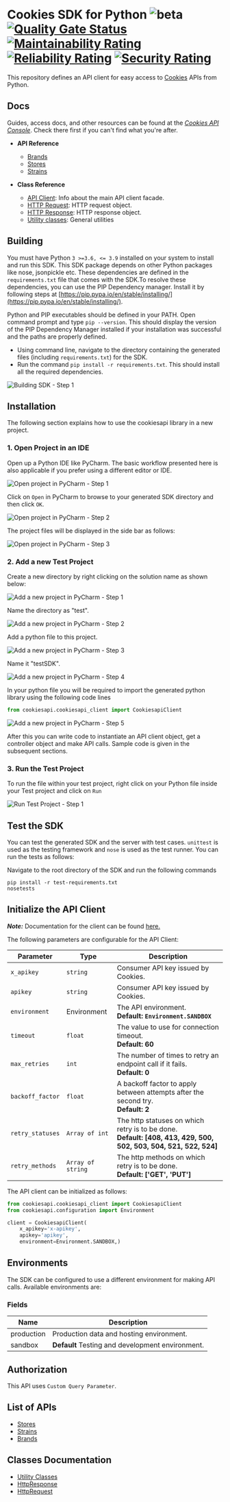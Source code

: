 
# Cookies SDK for Python  ![beta](https://img.shields.io/badge/-beta-blue) <br /> [![Quality Gate Status](https://sonarcloud.io/api/project_badges/measure?project=CookiesCo_sdk-python&metric=alert_status)](https://sonarcloud.io/dashboard?id=CookiesCo_sdk-python) [![Maintainability Rating](https://sonarcloud.io/api/project_badges/measure?project=CookiesCo_sdk-python&metric=sqale_rating)](https://sonarcloud.io/dashboard?id=CookiesCo_sdk-python) [![Reliability Rating](https://sonarcloud.io/api/project_badges/measure?project=CookiesCo_sdk-python&metric=reliability_rating)](https://sonarcloud.io/dashboard?id=CookiesCo_sdk-python) [![Security Rating](https://sonarcloud.io/api/project_badges/measure?project=CookiesCo_sdk-python&metric=security_rating)](https://sonarcloud.io/dashboard?id=CookiesCo_sdk-python)

This repository defines an API client for easy access to [Cookies](https://cookies.co) APIs from Python.

## Docs

Guides, access docs, and other resources can be found at the [_Cookies API Console_](https://go.cookies.co/apis). Check there first if you can't find what you're after.

- **API Reference**
  - [Brands](https://py.cookies.dev/controllers/brands)
  - [Stores](https://py.cookies.dev/controllers/stores)
  - [Strains](https://py.cookies.dev/controllers/strains)

- **Class Reference**
  - [API Client](https://py.cookies.dev/client): Info about the main API client facade.
  - [HTTP Request](https://py.cookies.dev/http-request): HTTP request object.
  - [HTTP Response](https://py.cookies.dev/http-response): HTTP response object.
  - [Utility classes](https://py.cookies.dev/utility-classes): General utilities


## Building

You must have Python `3 >=3.6, <= 3.9` installed on your system to install and run this SDK. This SDK package depends on other Python packages like nose, jsonpickle etc. These dependencies are defined in the `requirements.txt` file that comes with the SDK.To resolve these dependencies, you can use the PIP Dependency manager. Install it by following steps at [https://pip.pypa.io/en/stable/installing/](https://pip.pypa.io/en/stable/installing/).

Python and PIP executables should be defined in your PATH. Open command prompt and type `pip --version`. This should display the version of the PIP Dependency Manager installed if your installation was successful and the paths are properly defined.

* Using command line, navigate to the directory containing the generated files (including `requirements.txt`) for the SDK.
* Run the command `pip install -r requirements.txt`. This should install all the required dependencies.

![Building SDK - Step 1](https://apidocs.io/illustration/python?workspaceFolder=Cookiesapi-Python&step=installDependencies)

## Installation

The following section explains how to use the cookiesapi library in a new project.

### 1. Open Project in an IDE

Open up a Python IDE like PyCharm. The basic workflow presented here is also applicable if you prefer using a different editor or IDE.

![Open project in PyCharm - Step 1](https://apidocs.io/illustration/python?workspaceFolder=Cookiesapi-Python&step=pyCharm)

Click on `Open` in PyCharm to browse to your generated SDK directory and then click `OK`.

![Open project in PyCharm - Step 2](https://apidocs.io/illustration/python?workspaceFolder=Cookiesapi-Python&step=openProject0)

The project files will be displayed in the side bar as follows:

![Open project in PyCharm - Step 3](https://apidocs.io/illustration/python?workspaceFolder=Cookiesapi-Python&projectName=cookiesapi&step=openProject1)

### 2. Add a new Test Project

Create a new directory by right clicking on the solution name as shown below:

![Add a new project in PyCharm - Step 1](https://apidocs.io/illustration/python?workspaceFolder=Cookiesapi-Python&projectName=cookiesapi&step=createDirectory)

Name the directory as "test".

![Add a new project in PyCharm - Step 2](https://apidocs.io/illustration/python?workspaceFolder=Cookiesapi-Python&step=nameDirectory)

Add a python file to this project.

![Add a new project in PyCharm - Step 3](https://apidocs.io/illustration/python?workspaceFolder=Cookiesapi-Python&projectName=cookiesapi&step=createFile)

Name it "testSDK".

![Add a new project in PyCharm - Step 4](https://apidocs.io/illustration/python?workspaceFolder=Cookiesapi-Python&projectName=cookiesapi&step=nameFile)

In your python file you will be required to import the generated python library using the following code lines

```python
from cookiesapi.cookiesapi_client import CookiesapiClient
```

![Add a new project in PyCharm - Step 5](https://apidocs.io/illustration/python?workspaceFolder=Cookiesapi-Python&projectName=cookiesapi&libraryName=cookiesapi.cookiesapi_client&className=CookiesapiClient&step=projectFiles)

After this you can write code to instantiate an API client object, get a controller object and  make API calls. Sample code is given in the subsequent sections.

### 3. Run the Test Project

To run the file within your test project, right click on your Python file inside your Test project and click on `Run`

![Run Test Project - Step 1](https://apidocs.io/illustration/python?workspaceFolder=Cookiesapi-Python&projectName=cookiesapi&libraryName=cookiesapi.cookiesapi_client&className=CookiesapiClient&step=runProject)

## Test the SDK

You can test the generated SDK and the server with test cases. `unittest` is used as the testing framework and `nose` is used as the test runner. You can run the tests as follows:

Navigate to the root directory of the SDK and run the following commands

```
pip install -r test-requirements.txt
nosetests
```

## Initialize the API Client

**_Note:_** Documentation for the client can be found [here.](/doc/client.md)

The following parameters are configurable for the API Client:

| Parameter | Type | Description |
|  --- | --- | --- |
| `x_apikey` | `string` | Consumer API key issued by Cookies. |
| `apikey` | `string` | Consumer API key issued by Cookies. |
| `environment` | Environment | The API environment. <br> **Default: `Environment.SANDBOX`** |
| `timeout` | `float` | The value to use for connection timeout. <br> **Default: 60** |
| `max_retries` | `int` | The number of times to retry an endpoint call if it fails. <br> **Default: 0** |
| `backoff_factor` | `float` | A backoff factor to apply between attempts after the second try. <br> **Default: 2** |
| `retry_statuses` | `Array of int` | The http statuses on which retry is to be done. <br> **Default: [408, 413, 429, 500, 502, 503, 504, 521, 522, 524]** |
| `retry_methods` | `Array of string` | The http methods on which retry is to be done. <br> **Default: ['GET', 'PUT']** |

The API client can be initialized as follows:

```python
from cookiesapi.cookiesapi_client import CookiesapiClient
from cookiesapi.configuration import Environment

client = CookiesapiClient(
    x_apikey='x-apikey',
    apikey='apikey',
    environment=Environment.SANDBOX,)
```

## Environments

The SDK can be configured to use a different environment for making API calls. Available environments are:

### Fields

| Name | Description |
|  --- | --- |
| production | Production data and hosting environment. |
| sandbox | **Default** Testing and development environment. |

## Authorization

This API uses `Custom Query Parameter`.

## List of APIs

* [Stores](/doc/controllers/stores.md)
* [Strains](/doc/controllers/strains.md)
* [Brands](/doc/controllers/brands.md)

## Classes Documentation

* [Utility Classes](/doc/utility-classes.md)
* [HttpResponse](/doc/http-response.md)
* [HttpRequest](/doc/http-request.md)

